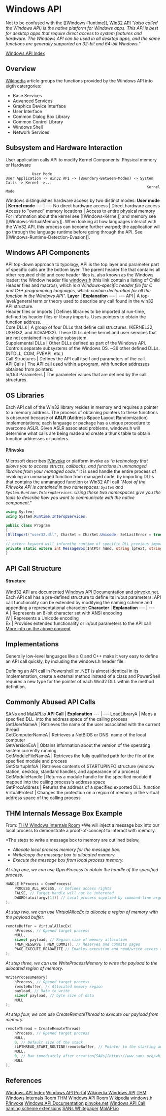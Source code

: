 # Windows API

Not to be confused with the [[Windows-Runtime]], [Win32 API](https://learn.microsoft.com/en-us/windows/win32/apiindex/api-index-portal) *"(also called the Windows API) is the native platform for Windows apps. This API is best for desktop apps that require direct access to system features and hardware. The Windows API can be used in all desktop apps, and the same functions are generally supported on 32-bit and 64-bit Windows."*

[Windows API Index](https://learn.microsoft.com/en-us/windows/win32/apiindex/windows-api-list)

## Overview

[Wikipedia](https://en.wikipedia.org/wiki/Windows_API) article groups the functions provided by the Windows API into eigth catergories:
- Base Services
- Advanced Services
- Graphics Device Interface
- User Interface
- Common Dialog Box Library
- Common Control Library
- Windows Shell
- Network Services

## Subsystem and Hardware Interaction 

User application calls API to modify Kernel Components: Physical memory or Hardware
```
			User Mode                                                                       
User Application -> Win32 API -> (Boundary-Between-Modes) -> System Calls -> Kernel ->...										
																Kernel Mode
```

Windows distinguishes hardware access by two distinct modes:
**User mode** | **Kernel mode**
--- | ---
No direct hardware access | Direct hardware access  
Access to "owned" memory locations | Access to entire physical memory
For information about the kernel see [[Windows-Kernel]] and memory see [[Windows-VirtualMemory]]. When looking at how languages interact with the Win32 API, this process can become further warped; the application will go through the language runtime before going through the API. See [[Windows-Runtime-Detection-Evasion]].

## Windows API Components 

API top-down approach to typology, API is the top layer and parameter part of specific calls are the bottom layer. The parent header file that contains all other required child and core header files is, also known as the Windows loader; the Window header file  [windows.h](https://en.wikipedia.org/wiki/Windows.h) (this link contain a listing of Child Header files and macros), which *is a Windows-specific header file for C and C++ programming languages, which contain declaration for all the function in the Windows API"*. 
**Layer** | **Explanation**
--- | ---
API  | A top-level/general term or theory used to describe any call found in the win32 API structure.  
Header files or imports | Defines libraries to be imported at run-time, defined by header files or library imports. Uses pointers to obtain the function address.  
Core DLLs  | A group of four DLLs that define call structures. (KERNEL32, USER32, and ADVAPI32). These DLLs define kernel and user services that are not contained in a single subsystem.  
Supplemental DLLs | Other DLLs defined as part of the Windows API. Controls separate subsystems of the Windows OS. ~36 other defined DLLs. (NTDLL, COM, FVEAPI, etc.)  
Call Structures | Defines the API call itself and parameters of the call.  
API Calls | The API call used within a program, with function addresses obtained from pointers.  
In/Out Parameters | The parameter values that are defined by the call structures.


## OS Libraries 

Each API call of the Win32 library resides in memory and requires a pointer to a memory address. The process of obtaining pointers to these functions is obscured because of **ASLR** (**A**ddress **S**pace **L**ayout **R**andomization) implementations; each language or package has a unique procedure to overcome ASLR. Given ASLR associated problems, windows.h will determine what calls are being made and create a thunk table to obtain function addresses or pointers.


#### P/Invoke
Microsoft describes [P/Invoke](https://learn.microsoft.com/en-us/dotnet/standard/native-interop/pinvoke) or platform invoke as *“a technology that allows you to access structs, callbacks, and functions in unmanaged libraries from your managed code.”* It is used handle the entire  process of invoking an unmanaged function from managed code, by importing DLLs that contains the unmanaged function or Win32 API call *"Most of the P/Invoke API is contained in two namespaces: `System` and `System.Runtime.InteropServices`. Using these two namespaces give you the tools to describe how you want to communicate with the native component."*

```csharp
using System;
using System.Runtime.InteropServices;

public class Program
{
[DllImport("user32.dll", CharSet = CharSet.Unicode, SetLastError = true)]
...
// extern keyword will informthe runtime of specific DLL previous imported
private static extern int MessageBox(IntPtr hWnd, string lpText, string lpCaption, uint uType);
} 
```

## API Call Structure 

#### Structure
Wind32 API are documented [Windows API Documentation](https://docs.microsoft.com/en-us/windows/win32/apiindex/windows-api-list) and [pinvoke.net](http://pinvoke.net/). Each API call has a pre-defined structure to define its in/out parameters. API call functionality can be extended by modifying the naming scheme and appending a representational character:
**Character** | **Explanation**
--- | --- 
A | Represents an 8-bit character set with ANSI encoding  
W | Represents a Unicode encoding  
Ex | Provides extended functionality or in/out parameters to the API call
[More info on the above concept](https://docs.microsoft.com/en-us/windows/win32/learnwin32/working-with-strings)

## Implementations

Generally low-level languages like a C and C++ make it very easy to define an API call quickly, by including the windows.h header file.

Defining an API call in Powershell or .NET is almost identical in its implementation, create a external method instead of a class and  PowerShell requires a new type for the pointer of each Win32 DLL within the method definition.

## Commonly Abused API Calls
[SANs](https://www.sans.org/white-papers/33649/) and [MalAPI.io](http://malapi.io/)
**API Call** | **Explanation**
--- | ---
LoadLibraryA | Maps a specified DLL  into the address space of the calling process  
GetUserNameA | Retrieves the name of the user associated with the current thread  
GetComputerNameA | Retrieves a NetBIOS or DNS  name of the local computer  
GetVersionExA | Obtains information about the version of the operating system currently running  
GetModuleFileNameA | Retrieves the fully qualified path for the file of the specified module and process  
GetStartupInfoA | Retrieves contents of STARTUPINFO structure (window station, desktop, standard handles, and appearance of a process)  
GetModuleHandle | Returns a module handle for the specified module if mapped into the calling process's address space  
GetProcAddress | Returns the address of a specified exported DLL  function  
VirtualProtect  | Changes the protection on a region of memory in the virtual address space of the calling process


## THM Internals Message Box Example

From: [THM Windows Internals Room](https://tryhackme.com/room/windowsinternals) *We will inject a message box into our local process to demonstrate a proof-of-concept to interact with memory.

*The steps to write a message box to memory are outlined below,
- *Allocate local process memory for the message box.*
- *Write/copy the message box to allocated memory.*
- *Execute the message box from local process memory.*

*At step one, we can use OpenProcess to obtain the handle of the specified process.*
```cpp
HANDLE hProcess = OpenProcess(
	PROCESS_ALL_ACCESS, // Defines access rights
	FALSE, // Target handle will not be inhereted
	DWORD(atoi(argv[1])) // Local process supplied by command-line arguments 
);
```

*At step two, we can use VirtualAllocEx to allocate a region of memory with the payload buffer.*
```cpp
remoteBuffer = VirtualAllocEx(
	hProcess, // Opened target process
	NULL, 
	sizeof payload, // Region size of memory allocation
	(MEM_RESERVE | MEM_COMMIT), // Reserves and commits pages
	PAGE_EXECUTE_READWRITE // Enables execution and read/write access to the commited pages
);
```

*At step three, we can use WriteProcessMemory to write the payload to the allocated region of memory.*
```cpp
WriteProcessMemory(
	hProcess, // Opened target process
	remoteBuffer, // Allocated memory region
	payload, // Data to write
	sizeof payload, // byte size of data
	NULL
);
```

*At step four, we can use CreateRemoteThread to execute our payload from memory.*
```cpp
remoteThread = CreateRemoteThread(
	hProcess, // Opened target process
	NULL, 
	0, // Default size of the stack
	(LPTHREAD_START_ROUTINE)remoteBuffer, // Pointer to the starting address of the thread
	NULL, 
	0, // Ran immediately after creation[SANs](https://www.sans.org/white-papers/33649/) and [MalAPI.io](http://malapi.io/)
	NULL
); 
```


## References
[Windows API Index](https://learn.microsoft.com/en-us/windows/win32/apiindex/windows-api-list)
[Windows API Portal](https://learn.microsoft.com/en-us/windows/win32/apiindex/api-index-portal)
[Wikipedia Windows API](https://en.wikipedia.org/wiki/Windows_API)
[THM Windows Internals Room](https://tryhackme.com/room/windowsinternals)
[THM Windows API Room](https://tryhackme.com/room/windowsapi)
[Wikipedia windows.h](https://en.wikipedia.org/wiki/Windows.h)
[P/Invoke](https://learn.microsoft.com/en-us/dotnet/standard/native-interop/pinvoke)
[Windows API Documentation](https://docs.microsoft.com/en-us/windows/win32/apiindex/windows-api-list)
[pinvoke.net](http://pinvoke.net/)
[Windows API Call naming scheme extensions](https://docs.microsoft.com/en-us/windows/win32/learnwin32/working-with-strings)
[SANs Whitepaper](https://www.sans.org/white-papers/33649/)
[MalAPI.io](http://malapi.io/)
